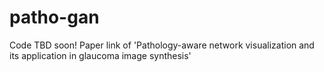 # patho-gan
Code TBD soon!
Paper link of 'Pathology-aware network visualization and its application in glaucoma image synthesis'
